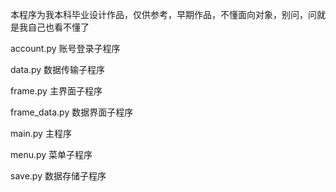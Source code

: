 本程序为我本科毕业设计作品，仅供参考，早期作品，不懂面向对象，别问，问就是我自己也看不懂了

account.py	账号登录子程序

data.py		数据传输子程序

frame.py	主界面子程序

frame_data.py	数据界面子程序

main.py		主程序

menu.py		菜单子程序

save.py		数据存储子程序
